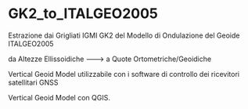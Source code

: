 # GK2_to_ITALGEO2005
Estrazione dai Grigliati IGMI GK2 del Modello di Ondulazione del Geoide ITALGEO2005

da Altezze Ellissoidiche ---> a Quote Ortometriche/Geoidiche

Vertical Geoid Model utilizzabile con i software di controllo 
dei ricevitori satellitari GNSS 
 
Vertical Geoid Model con QGIS.
